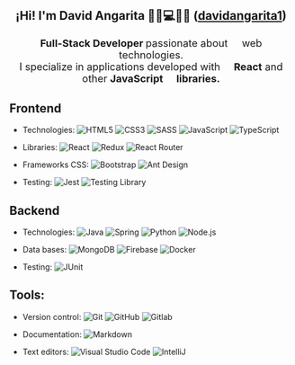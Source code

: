 <h2 align="center">¡Hi! I'm David Angarita 🧑‍💻💻👨‍🎓 (<a href="https://github.com/davidangarita1" target="blank">davidangarita1</a>)</h2>

<p align="center" style="font-size:18;"><strong>Full-Stack Developer </strong> passionate about <img width="15" src="https://upload.wikimedia.org/wikipedia/commons/6/61/HTML5_logo_and_wordmark.svg"> web technologies.<br /> I specialize in applications developed with <strong><img width="15" src="https://upload.wikimedia.org/wikipedia/commons/4/47/React.svg"> React</strong> and other <strong>JavaScript <img width="15" src="https://upload.wikimedia.org/wikipedia/commons/9/99/Unofficial_JavaScript_logo_2.svg"> libraries.</strong></p>

## Frontend

-   Technologies: 
    ![HTML5](https://img.shields.io/badge/-HTML5-0A1A2F?style=flat&logo=HTML5&logoColor=#E34F26)
    ![CSS3](https://img.shields.io/badge/-CSS3-0A1A2F?style=flat&logo=CSS3&logoColor=#E34F26)
    ![SASS](https://img.shields.io/badge/-SASS-0A1A2F?style=flat&logo=Sass&logoColor=#CC6699)
    ![JavaScript](https://img.shields.io/badge/-JavaScript-0A1A2F?style=flat&logo=JavaScript&logoColor=#F7E018)
    ![TypeScript](https://img.shields.io/badge/-TypeScript-0A1A2F?style=flat&logo=TypeScript&logoColor=#F7E018)

-   Libraries: 
    ![React](https://img.shields.io/badge/-React-0A1A2F?style=flat&logo=React&logoColor=00d8fd)
    ![Redux](https://img.shields.io/badge/-Redux-0A1A2F?style=flat&logo=Redux&logoColor=#764ABC)
    ![React Router](https://img.shields.io/badge/-React%20Router-0A1A2F?style=flat&logo=React%20Router&logoColor=#764ABC)

-   Frameworks CSS: 
    ![Bootstrap](https://img.shields.io/badge/-Bootstrap-0A1A2F?style=flat&logo=Bootstrap&logoColor=#F7E018)
    ![Ant Design](https://img.shields.io/badge/-Ant%20Design-0A1A2F?style=flat&logo=Ant%20Design&logoColor=#C21325)

-   Testing: 
    ![Jest](https://img.shields.io/badge/-Jest-0A1A2F?style=flat&logo=Jest&logoColor=#C21325)
    ![Testing Library](https://img.shields.io/badge/-Testing%20Library-0A1A2F?style=flat&logo=Testing%20Library&logoColor=#C21325)

## Backend

-   Technologies: 
    ![Java](https://img.shields.io/badge/-Java-0A1A2F?style=flat&logo=Java&logoColor=FFF)
    ![Spring](https://img.shields.io/badge/-Spring-0A1A2F?style=flat&logo=Spring&logoColor=#F7E018)
    ![Python](https://img.shields.io/badge/-Python-0A1A2F?style=flat&logo=Python&logoColor=#F7E018)
    ![Node.js](https://img.shields.io/badge/-Node.js-0A1A2F?style=flat&logo=node.js)

-   Data bases: 
    ![MongoDB](https://img.shields.io/badge/-MongoDB-0A1A2F?style=flat&logo=mongodb&logoColor=#00d8fd)
    ![Firebase](https://img.shields.io/badge/-Firebase-0A1A2F?style=flat&logo=firebase&logoColor=#00d8fd)
    ![Docker](https://img.shields.io/badge/-Docker-0A1A2F?style=flat&logo=docker)

-   Testing: 
    ![JUnit](https://img.shields.io/badge/-JUnit-0A1A2F?style=flat&logo=JUnit&logoColor=#C21325)

## Tools: 
-   Version control: 
    ![Git](https://img.shields.io/badge/-Git-0A1A2F?style=flat&logo=git)
    ![GitHub](https://img.shields.io/badge/-GitHub-0A1A2F?style=flat&logo=github)
    ![Gitlab](https://img.shields.io/badge/-Gitlab-0A1A2F?style=flat&logo=gitlab)

-   Documentation: 
    ![Markdown](https://img.shields.io/badge/-Markdown-0A1A2F?style=flat&logo=markdown)

-   Text editors: 
    ![Visual Studio Code](https://img.shields.io/badge/-Visual%20Studio%20Code-0A1A2F?style=flat&logo=visual-studio-code&logoColor=007ACC)
    ![IntelliJ](https://img.shields.io/badge/-IntelliJ-0A1A2F?style=flat&logo=intellij&logoColor=007ACC)